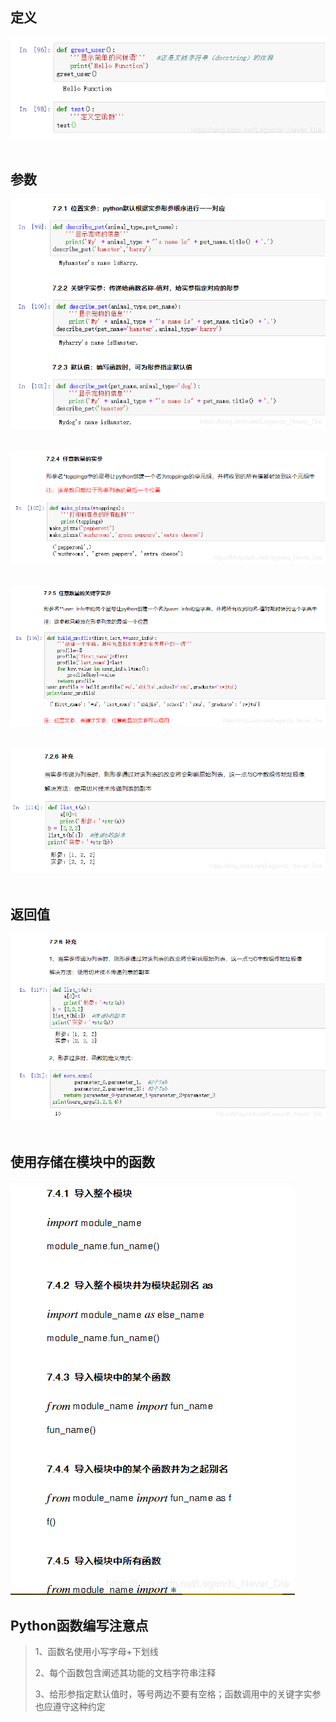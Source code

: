 ## 定义

![img](8-函数.assets/20200805141327268.png)![点击并拖拽以移动](data:image/gif;base64,R0lGODlhAQABAPABAP///wAAACH5BAEKAAAALAAAAAABAAEAAAICRAEAOw==)

## 参数

![img](8-函数.assets/20200805141605691.png)![点击并拖拽以移动](data:image/gif;base64,R0lGODlhAQABAPABAP///wAAACH5BAEKAAAALAAAAAABAAEAAAICRAEAOw==)

![img](8-函数.assets/2020080514163280.png)![点击并拖拽以移动](data:image/gif;base64,R0lGODlhAQABAPABAP///wAAACH5BAEKAAAALAAAAAABAAEAAAICRAEAOw==)

![img](8-函数.assets/20200805141648203.png)![点击并拖拽以移动](data:image/gif;base64,R0lGODlhAQABAPABAP///wAAACH5BAEKAAAALAAAAAABAAEAAAICRAEAOw==)

![img](8-函数.assets/20200805141748999.png)![点击并拖拽以移动](data:image/gif;base64,R0lGODlhAQABAPABAP///wAAACH5BAEKAAAALAAAAAABAAEAAAICRAEAOw==)



## 返回值

![img](8-函数.assets/20200805143111732.png)![点击并拖拽以移动](data:image/gif;base64,R0lGODlhAQABAPABAP///wAAACH5BAEKAAAALAAAAAABAAEAAAICRAEAOw==)



## 使用存储在模块中的函数

![img](8-函数.assets/20200805142132214.png)![点击并拖拽以移动](data:image/gif;base64,R0lGODlhAQABAPABAP///wAAACH5BAEKAAAALAAAAAABAAEAAAICRAEAOw==)



## Python函数编写注意点

> 1、函数名使用小写字母+下划线
>
> 2、每个函数包含阐述其功能的文档字符串注释
>
> 3、给形参指定默认值时，等号两边不要有空格；函数调用中的关键字实参也应遵守这种约定